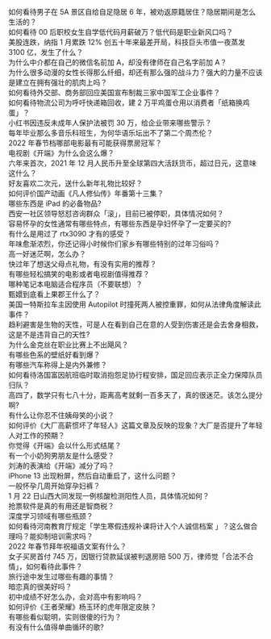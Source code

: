 如何看待男子在 5A 景区自给自足隐居 6 年，被劝返原籍居住？隐居期间是怎么生活的？  
如何看待 00 后职校女生自学低代码月薪破万？低代码是职业新风口吗？  
美股连跌，纳指 1 月累跌 12% 创五十年来最差开局，科技巨头市值一夜蒸发 3100 亿，发生了什么？  
为什么中介都在自己的微信名前加 A，却没有律师在自己名字前加 A？  
为什么很多动漫的女性长得那么纤细，却还有那么强的战斗力？强大的力量不应该是建立在拥有强壮的肌肉上吗？  
如何看待外交部、商务部回应美国宣布制裁三家中国军工企业事件？  
如何看待物流公司为呼吁快递箱回收，建 2 万平鸡蛋仓用以消费者「纸箱换鸡蛋」？  
小红书因违反未成年人保护法被罚 30 万，给企业带来哪些警示？  
每年毕业那么多音乐科班生，为何华语乐坛出不了第二个周杰伦？  
2022 年春节档哪部电影最有可能获得票房冠军？  
电视剧《开端》为什么会这么爆？  
六年来首次，2021 年 12 月人民币升至全球第四大活跃货币，超过日元，这意味这什么？  
好友喜欢二次元，送什么新年礼物比较好？  
如何评价国产动画《凡人修仙传》年番第十三集？  
哪些东西是 iPad 的必备物品?  
西安一社区领导怒怼咨询群众「滚」，目前已被停职，具体情况如何？  
容易怀孕的女性通常有哪些特点，有哪些东西是孕妇怀孕了一定要买的?  
有什么是用过了 rtx3090 才有的感受？  
年味愈渐浓烈，你还记得小时候你们家乡有哪些特别的过年习俗吗？  
高一好迷茫啊，怎么办？  
快过年了想送父母点礼物，有没有实用的推荐？  
有哪些轻松搞笑的电影或者电视剧值得推荐？  
哪种笔记本电脑适合程序员（不要联想）？  
甄嬛到底看上果郡王什么了？  
美国一特斯拉车主因使用 Autopilot 时撞死两人被控重罪，如何从法律角度解读此事件？  
趋利避害是生物的天性，可是人在看到自己在意的人受到伤害还是会去舍身相救，这是不是违背自己的天性?  
为什么金克丝在职业比赛上不出飓风？  
有哪些色系的壁纸好看到爆？  
有哪些汽车称得上是内外兼修？  
如何看待洛国富因航班临时取消抱怨足协行程安排，国足回应表示正全力保障队员归队？  
高四了，数学只有七八十分，距离高考就剩一百多天了，真的很迷茫。该怎么提分啊?  
有什么让你忍不住姨母笑的小说？  
如何评价《大厂高薪惯坏了年轻人》这篇文章及反映的现象？大厂是否提升了年轻人对工作的预期？  
你觉得《开端》会以什么形式结尾？  
有一个小奶狗男朋友是什么感受？  
刘涛的表演给《开端》减分了吗？  
iPhone 13 出现粉屏，然后自动重启了，这什么问题？  
一般怀孕几周开始穿孕妇裤？  
1 月 22 日山西大同发现一例核酸检测阳性人员，具体情况如何？  
抢票软件是真的有用还是智商税？  
深度学习领域有哪些瓶颈？  
如何看待河南教育厅规定「学生寒假违规补课将计入个人诚信档案 」？这么做合理吗？能抑制培训需求吗？  
2022 年春节拜年祝福语文案有什么？  
女子买房首付 745 万，因银行贷款延误被判退房赔 500 万，律师觉「合法不合情」，如何看待此事件？  
旅行途中发生过哪些有趣的事情？  
暗恋真的很美好吗？  
初中成绩不好怎么办，会对高中有影响吗？  
如何评价《王者荣耀》杨玉环的虎年限定皮肤？  
有哪些看似聪明，实则很傻的行为？  
有没有什么值得单曲循环的歌?  
